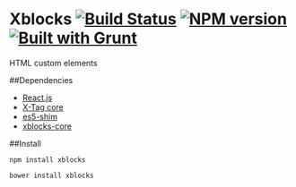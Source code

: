 # Xblocks [![Build Status][build]][build-link] [![NPM version][version]][version-link] [![Built with Grunt](https://cdn.gruntjs.com/builtwith.png)](http://gruntjs.com/)
[build]: https://travis-ci.org/Katochimoto/xblocks.png?branch=master
[build-link]: https://travis-ci.org/Katochimoto/xblocks
[version]: https://badge.fury.io/js/xblocks.png
[version-link]: http://badge.fury.io/js/xblocks

HTML custom elements

##Dependencies

- [React.js](https://github.com/facebook/react)
- [X-Tag core](https://github.com/x-tag/core)
- [es5-shim](https://github.com/es-shims/es5-shim)
- [xblocks-core](https://github.com/Katochimoto/xblocks-core)

##Install

```
npm install xblocks
```
```
bower install xblocks
```
